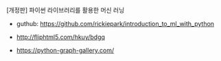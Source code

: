 [개정판] 파이썬 라이브러리를 활용한 머신 러닝
* guthub: https://github.com/rickiepark/introduction_to_ml_with_python
* http://fliphtml5.com/hkuy/bdgq

* https://python-graph-gallery.com/

